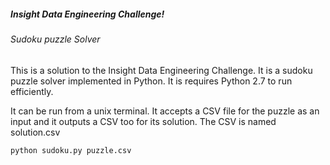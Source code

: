 ##### Insight Data Engineering Challenge!
###### Sudoku puzzle Solver

This is a solution to the Insight Data Engineering Challenge. It is a sudoku puzzle solver implemented in Python.
It is requires Python 2.7 to run efficiently.

It can be run from a unix terminal. It accepts a CSV file for the puzzle as an input and it outputs a CSV too for its solution.
The CSV is named solution.csv

```shell
python sudoku.py puzzle.csv
``` 

